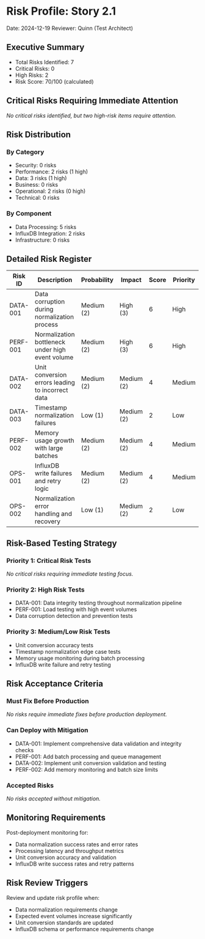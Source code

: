 # Risk Profile: Story 2.1

Date: 2024-12-19
Reviewer: Quinn (Test Architect)

## Executive Summary

- Total Risks Identified: 7
- Critical Risks: 0
- High Risks: 2
- Risk Score: 70/100 (calculated)

## Critical Risks Requiring Immediate Attention

*No critical risks identified, but two high-risk items require attention.*

## Risk Distribution

### By Category

- Security: 0 risks
- Performance: 2 risks (1 high)
- Data: 3 risks (1 high)
- Business: 0 risks
- Operational: 2 risks (0 high)
- Technical: 0 risks

### By Component

- Data Processing: 5 risks
- InfluxDB Integration: 2 risks
- Infrastructure: 0 risks

## Detailed Risk Register

| Risk ID | Description | Probability | Impact | Score | Priority |
|---------|-------------|-------------|---------|-------|----------|
| DATA-001 | Data corruption during normalization process | Medium (2) | High (3) | 6 | High |
| PERF-001 | Normalization bottleneck under high event volume | Medium (2) | High (3) | 6 | High |
| DATA-002 | Unit conversion errors leading to incorrect data | Medium (2) | Medium (2) | 4 | Medium |
| DATA-003 | Timestamp normalization failures | Low (1) | Medium (2) | 2 | Low |
| PERF-002 | Memory usage growth with large batches | Medium (2) | Medium (2) | 4 | Medium |
| OPS-001 | InfluxDB write failures and retry logic | Medium (2) | Medium (2) | 4 | Medium |
| OPS-002 | Normalization error handling and recovery | Low (1) | Medium (2) | 2 | Low |

## Risk-Based Testing Strategy

### Priority 1: Critical Risk Tests

*No critical risks requiring immediate testing focus.*

### Priority 2: High Risk Tests

- DATA-001: Data integrity testing throughout normalization pipeline
- PERF-001: Load testing with high event volumes
- Data corruption detection and prevention tests

### Priority 3: Medium/Low Risk Tests

- Unit conversion accuracy tests
- Timestamp normalization edge case tests
- Memory usage monitoring during batch processing
- InfluxDB write failure and retry testing

## Risk Acceptance Criteria

### Must Fix Before Production

*No risks require immediate fixes before production deployment.*

### Can Deploy with Mitigation

- DATA-001: Implement comprehensive data validation and integrity checks
- PERF-001: Add batch processing and queue management
- DATA-002: Implement unit conversion validation and testing
- PERF-002: Add memory monitoring and batch size limits

### Accepted Risks

*No risks accepted without mitigation.*

## Monitoring Requirements

Post-deployment monitoring for:

- Data normalization success rates and error rates
- Processing latency and throughput metrics
- Unit conversion accuracy and validation
- InfluxDB write success rates and retry patterns

## Risk Review Triggers

Review and update risk profile when:

- Data normalization requirements change
- Expected event volumes increase significantly
- Unit conversion standards are updated
- InfluxDB schema or performance requirements change
